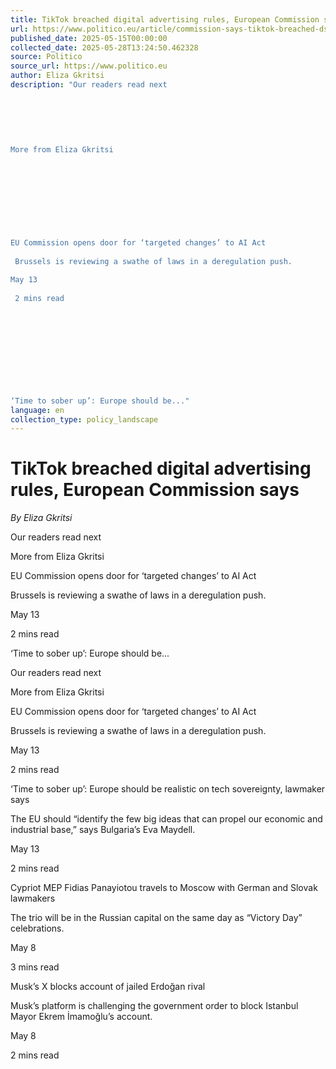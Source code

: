 ```yaml
---
title: TikTok breached digital advertising rules, European Commission says
url: https://www.politico.eu/article/commission-says-tiktok-breached-dsa-ad-rules/?utm_source=RSS_Feed&utm_medium=RSS&utm_campaign=RSS_Syndication
published_date: 2025-05-15T00:00:00
collected_date: 2025-05-28T13:24:50.462328
source: Politico
source_url: https://www.politico.eu
author: Eliza Gkritsi
description: "Our readers read next 
 
 
 
 
 
 
More from Eliza Gkritsi 
 
 
 
 
 
 
 
 
 
EU Commission opens door for ‘targeted changes’ to AI Act 
 
 Brussels is reviewing a swathe of laws in a deregulation push. 
 
May 13 
 
 2 mins read 
 
 
 
 
 
 
 
 
 
 
‘Time to sober up’: Europe should be..."
language: en
collection_type: policy_landscape
---
```


# TikTok breached digital advertising rules, European Commission says

*By Eliza Gkritsi*

Our readers read next 
 
 
 
 
 
 
More from Eliza Gkritsi 
 
 
 
 
 
 
 
 
 
EU Commission opens door for ‘targeted changes’ to AI Act 
 
 Brussels is reviewing a swathe of laws in a deregulation push. 
 
May 13 
 
 2 mins read 
 
 
 
 
 
 
 
 
 
 
‘Time to sober up’: Europe should be...

Our readers read next

More from Eliza Gkritsi

EU Commission opens door for ‘targeted changes’ to AI Act 
 
 Brussels is reviewing a swathe of laws in a deregulation push. 
 
May 13 
 
 2 mins read

‘Time to sober up’: Europe should be realistic on tech sovereignty, lawmaker says 
 
 The EU should “identify the few big ideas that can propel our economic and industrial base,” says Bulgaria’s Eva Maydell. 
 
May 13 
 
 2 mins read

Cypriot MEP Fidias Panayiotou travels to Moscow with German and Slovak lawmakers 
 
 The trio will be in the Russian capital on the same day as “Victory Day” celebrations. 
 
May 8 
 
 3 mins read

Musk’s X blocks account of jailed Erdoğan rival 
 
 Musk’s platform is challenging the government order to block Istanbul Mayor Ekrem İmamoğlu’s account. 
 
May 8 
 
 2 mins read